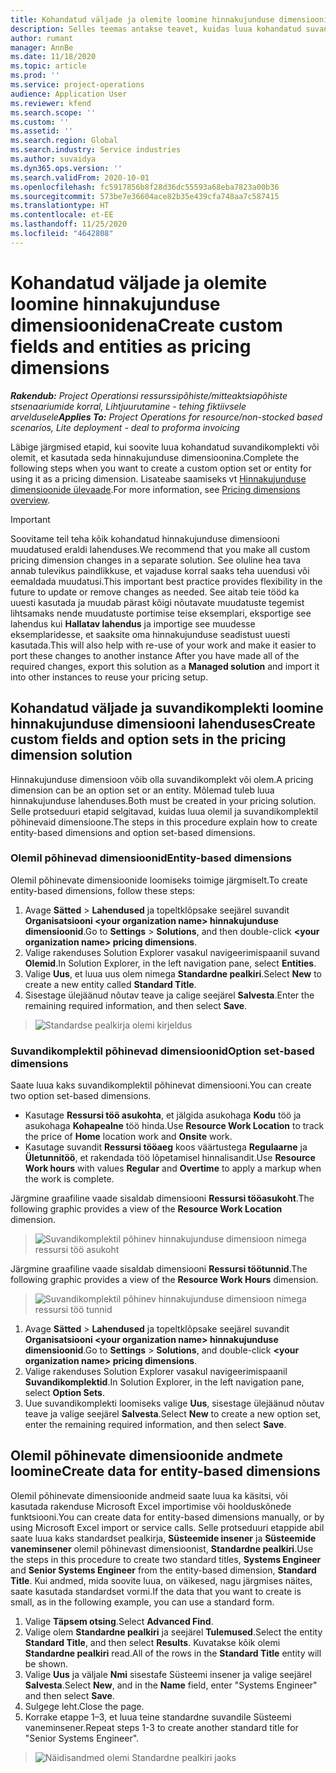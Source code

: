 ```yaml
---
title: Kohandatud väljade ja olemite loomine hinnakujunduse dimensioonidena
description: Selles teemas antakse teavet, kuidas luua kohandatud suvandikomplekte või olemeid.
author: rumant
manager: AnnBe
ms.date: 11/18/2020
ms.topic: article
ms.prod: ''
ms.service: project-operations
audience: Application User
ms.reviewer: kfend
ms.search.scope: ''
ms.custom: ''
ms.assetid: ''
ms.search.region: Global
ms.search.industry: Service industries
ms.author: suvaidya
ms.dyn365.ops.version: ''
ms.search.validFrom: 2020-10-01
ms.openlocfilehash: fc5917856b8f28d36dc55593a68eba7823a00b36
ms.sourcegitcommit: 573be7e36604ace82b35e439cfa748aa7c587415
ms.translationtype: HT
ms.contentlocale: et-EE
ms.lasthandoff: 11/25/2020
ms.locfileid: "4642808"
---
```

# <a name="create-custom-fields-and-entities-as-pricing-dimensions"></a><span data-ttu-id="b4a40-103">Kohandatud väljade ja olemite loomine hinnakujunduse dimensioonidena</span><span class="sxs-lookup"><span data-stu-id="b4a40-103">Create custom fields and entities as pricing dimensions</span></span>

<span data-ttu-id="b4a40-104">_**Rakendub:** Project Operationsi ressurssipõhiste/mitteaktsiapõhiste stsenaariumide korral,  Lihtjuurutamine - tehing fiktiivsele arveldusele_</span><span class="sxs-lookup"><span data-stu-id="b4a40-104">_**Applies To:** Project Operations for resource/non-stocked based scenarios, Lite deployment - deal to proforma invoicing_</span></span>

<span data-ttu-id="b4a40-105">Läbige järgmised etapid, kui soovite luua kohandatud suvandikomplekti või olemit, et kasutada seda hinnakujunduse dimensioonina.</span><span class="sxs-lookup"><span data-stu-id="b4a40-105">Complete the following steps when you want to create a custom option set or entity for using it as a pricing dimension.</span></span> <span data-ttu-id="b4a40-106">Lisateabe saamiseks vt [Hinnakujunduse dimensioonide ülevaade](pricing-dimensions-overview.md).</span><span class="sxs-lookup"><span data-stu-id="b4a40-106">For more information, see [Pricing dimensions overview](pricing-dimensions-overview.md).</span></span>  

> [!IMPORTANT]
> <span data-ttu-id="b4a40-107">Soovitame teil teha kõik kohandatud hinnakujunduse dimensiooni muudatused eraldi lahenduses.</span><span class="sxs-lookup"><span data-stu-id="b4a40-107">We recommend that you make all custom pricing dimension changes in a separate solution.</span></span> <span data-ttu-id="b4a40-108">See oluline hea tava annab tulevikus paindlikkuse, et vajaduse korral saaks teha uuendusi või eemaldada muudatusi.</span><span class="sxs-lookup"><span data-stu-id="b4a40-108">This important best practice provides flexibility in the future to update or remove changes as needed.</span></span> <span data-ttu-id="b4a40-109">See aitab teie tööd ka uuesti kasutada ja muudab pärast kõigi nõutavate muudatuste tegemist lihtsamaks nende muudatuste portimise teise eksemplari, eksportige see lahendus kui **Hallatav lahendus** ja importige see muudesse eksemplaridesse, et saaksite oma hinnakujunduse seadistust uuesti kasutada.</span><span class="sxs-lookup"><span data-stu-id="b4a40-109">This will also help with re-use of your work and make it easier to port these changes to another instance After you have made all of the required changes, export this solution as a **Managed solution** and import it into other instances to reuse your pricing setup.</span></span>

  
## <a name="create-custom-fields-and-option-sets-in-the-pricing-dimension-solution"></a><span data-ttu-id="b4a40-110">Kohandatud väljade ja suvandikomplekti loomine hinnakujunduse dimensiooni lahenduses</span><span class="sxs-lookup"><span data-stu-id="b4a40-110">Create custom fields and option sets in the pricing dimension solution</span></span>

<span data-ttu-id="b4a40-111">Hinnakujunduse dimensioon võib olla suvandikomplekt või olem.</span><span class="sxs-lookup"><span data-stu-id="b4a40-111">A pricing dimension can be an option set or an entity.</span></span> <span data-ttu-id="b4a40-112">Mõlemad tuleb luua hinnakujunduse lahenduses.</span><span class="sxs-lookup"><span data-stu-id="b4a40-112">Both must be created in your pricing solution.</span></span> <span data-ttu-id="b4a40-113">Selle protseduuri etapid selgitavad, kuidas luua olemil ja suvandikomplektil põhinevaid dimensioone.</span><span class="sxs-lookup"><span data-stu-id="b4a40-113">The steps in this procedure explain how to create entity-based dimensions and option set-based dimensions.</span></span>

### <a name="entity-based-dimensions"></a><span data-ttu-id="b4a40-114">Olemil põhinevad dimensioonid</span><span class="sxs-lookup"><span data-stu-id="b4a40-114">Entity-based dimensions</span></span>
<span data-ttu-id="b4a40-115">Olemil põhinevate dimensioonide loomiseks toimige järgmiselt.</span><span class="sxs-lookup"><span data-stu-id="b4a40-115">To create entity-based dimensions, follow these steps:</span></span>

1. <span data-ttu-id="b4a40-116">Avage **Sätted** > **Lahendused** ja topeltklõpsake seejärel suvandit **Organisatsiooni \<your organization name> hinnakujunduse dimensioonid**.</span><span class="sxs-lookup"><span data-stu-id="b4a40-116">Go to **Settings** > **Solutions**, and then double-click **\<your organization name> pricing dimensions**.</span></span>
2. <span data-ttu-id="b4a40-117">Valige rakenduses Solution Explorer vasakul navigeerimispaanil suvand **Olemid**.</span><span class="sxs-lookup"><span data-stu-id="b4a40-117">In Solution Explorer, in the left navigation pane, select **Entities**.</span></span>
3. <span data-ttu-id="b4a40-118">Valige **Uus**, et luua uus olem nimega **Standardne pealkiri**.</span><span class="sxs-lookup"><span data-stu-id="b4a40-118">Select **New** to create a new entity called **Standard Title**.</span></span> 
4. <span data-ttu-id="b4a40-119">Sisestage ülejäänud nõutav teave ja calige seejärel **Salvesta**.</span><span class="sxs-lookup"><span data-stu-id="b4a40-119">Enter the remaining required information, and then select **Save**.</span></span>

> ![Standardse pealkirja olemi kirjeldus](media/Standard-Title-entity-definition.png)

### <a name="option-set-based-dimensions"></a><span data-ttu-id="b4a40-121">Suvandikomplektil põhinevad dimensioonid</span><span class="sxs-lookup"><span data-stu-id="b4a40-121">Option set-based dimensions</span></span> 
<span data-ttu-id="b4a40-122">Saate luua kaks suvandikomplektil põhinevat dimensiooni.</span><span class="sxs-lookup"><span data-stu-id="b4a40-122">You can create two option set-based dimensions.</span></span> 

- <span data-ttu-id="b4a40-123">Kasutage **Ressursi töö asukohta**, et jälgida asukohaga **Kodu** töö ja asukohaga **Kohapealne** töö hinda.</span><span class="sxs-lookup"><span data-stu-id="b4a40-123">Use **Resource Work Location** to track the price of **Home** location work and **Onsite** work.</span></span> 
- <span data-ttu-id="b4a40-124">Kasutage suvandit **Ressursi tööaeg** koos väärtustega **Regulaarne** ja **Ületunnitöö**, et rakendada töö lõpetamisel hinnalisandit.</span><span class="sxs-lookup"><span data-stu-id="b4a40-124">Use **Resource Work hours** with values **Regular** and **Overtime** to apply a markup when the work is complete.</span></span>

<span data-ttu-id="b4a40-125">Järgmine graafiline vaade sisaldab dimensiooni **Ressursi tööasukoht**.</span><span class="sxs-lookup"><span data-stu-id="b4a40-125">The following graphic provides a view of the **Resource Work Location** dimension.</span></span> 

> ![Suvandikomplektil põhinev hinnakujunduse dimensioon nimega ressursi töö asukoht](media/Option-set-PD-called-Resource-Work-Location.png)

<span data-ttu-id="b4a40-127">Järgmine graafiline vaade sisaldab dimensiooni **Ressursi töötunnid**.</span><span class="sxs-lookup"><span data-stu-id="b4a40-127">The following graphic provides a view of the **Resource Work Hours** dimension.</span></span> 

> ![Suvandikomplektil põhinev hinnakujunduse dimensioon nimega ressursi töö tunnid](media/Option-set-PD-called-Resource-Work-Hours.png)

1. <span data-ttu-id="b4a40-129">Avage **Sätted** > **Lahendused** ja topeltklõpsake seejärel suvandit **Organisatsiooni \<your organization name> hinnakujunduse dimensioonid**.</span><span class="sxs-lookup"><span data-stu-id="b4a40-129">Go to **Settings** > **Solutions**, and double-click  **\<your organization name> pricing dimensions**.</span></span> 
2. <span data-ttu-id="b4a40-130">Valige rakenduses Solution Explorer vasakul navigeerimispaanil **Suvandikomplektid**.</span><span class="sxs-lookup"><span data-stu-id="b4a40-130">In Solution Explorer, in the left navigation pane, select  **Option Sets**.</span></span> 
3. <span data-ttu-id="b4a40-131">Uue suvandikomplekti loomiseks valige **Uus**, sisestage ülejäänud nõutav teave ja valige seejärel **Salvesta**.</span><span class="sxs-lookup"><span data-stu-id="b4a40-131">Select **New** to create a new option set, enter the remaining required information, and then select **Save**.</span></span>

## <a name="create-data-for-entity-based-dimensions"></a><span data-ttu-id="b4a40-132">Olemil põhinevate dimensioonide andmete loomine</span><span class="sxs-lookup"><span data-stu-id="b4a40-132">Create data for entity-based dimensions</span></span>

<span data-ttu-id="b4a40-133">Olemil põhinevate dimensioonide andmeid saate luua ka käsitsi, või kasutada rakenduse Microsoft Excel importimise või hoolduskõnede funktsiooni.</span><span class="sxs-lookup"><span data-stu-id="b4a40-133">You can create data for entity-based dimensions manually, or by using Microsoft Excel import or service calls.</span></span> <span data-ttu-id="b4a40-134">Selle protseduuri etappide abil saate luua kaks standardset pealkirja, **Süsteemide insener** ja **Süsteemide vaneminsener** olemil põhinevast dimensioonist, **Standardne pealkiri**.</span><span class="sxs-lookup"><span data-stu-id="b4a40-134">Use the steps in this procedure to create two standard titles, **Systems Engineer** and **Senior Systems Engineer** from the entity-based dimension, **Standard Title**.</span></span> <span data-ttu-id="b4a40-135">Kui andmed, mida soovite luua, on väikesed, nagu järgmises näites, saate kasutada standardset vormi.</span><span class="sxs-lookup"><span data-stu-id="b4a40-135">If the data that you want to create is small, as in the following example, you can use a standard form.</span></span>

1. <span data-ttu-id="b4a40-136">Valige **Täpsem otsing**.</span><span class="sxs-lookup"><span data-stu-id="b4a40-136">Select **Advanced Find**.</span></span>
2. <span data-ttu-id="b4a40-137">Valige olem **Standardne pealkiri** ja seejärel **Tulemused**.</span><span class="sxs-lookup"><span data-stu-id="b4a40-137">Select the entity **Standard Title**, and then select **Results**.</span></span> <span data-ttu-id="b4a40-138">Kuvatakse kõik olemi **Standardne pealkiri** read.</span><span class="sxs-lookup"><span data-stu-id="b4a40-138">All of the rows in the **Standard Title** entity will be shown.</span></span>
3. <span data-ttu-id="b4a40-139">Valige **Uus** ja väljale **Nmi** sisestafe Süsteemi insener ja valige seejärel **Salvesta**.</span><span class="sxs-lookup"><span data-stu-id="b4a40-139">Select **New**, and in the **Name** field, enter "Systems Engineer" and then select **Save**.</span></span>
4. <span data-ttu-id="b4a40-140">Sulgege leht.</span><span class="sxs-lookup"><span data-stu-id="b4a40-140">Close the page.</span></span> 
5. <span data-ttu-id="b4a40-141">Korrake etappe 1–3, et luua teine standardne suvandile Süsteemi vaneminsener.</span><span class="sxs-lookup"><span data-stu-id="b4a40-141">Repeat steps 1-3 to create another standard title for "Senior Systems Engineer".</span></span>

> ![Näidisandmed olemi Standardne pealkiri jaoks](media/ST-data.png)
